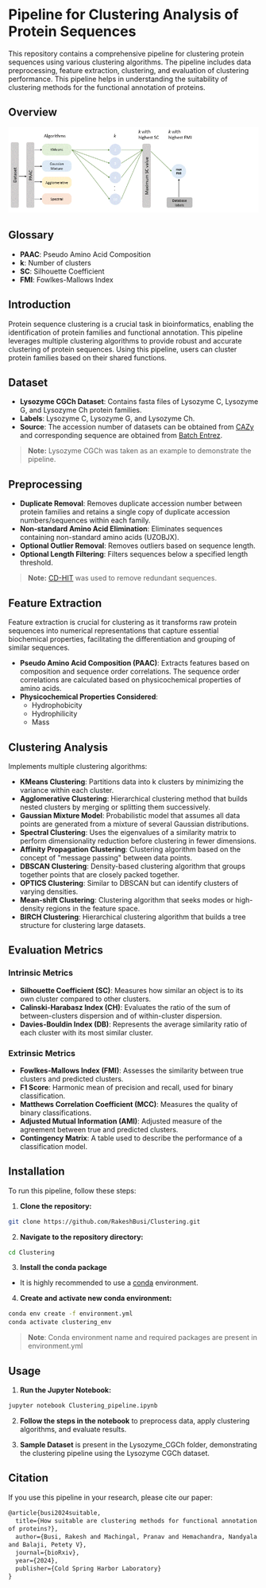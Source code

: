 # Pipeline for Clustering Analysis of Protein Sequences

This repository contains a comprehensive pipeline for clustering protein sequences using various clustering algorithms. The pipeline includes data preprocessing, feature extraction, clustering, and evaluation of clustering performance. This pipeline helps in understanding the suitability of clustering methods for the functional annotation of proteins.

## Overview
![Clustering pipeline demo](Images/Clustering_demo_trim.gif)


## Glossary
- **PAAC**: Pseudo Amino Acid Composition
- **k**: Number of clusters
- **SC**: Silhouette Coefficient
- **FMI**: Fowlkes-Mallows Index

## Introduction
Protein sequence clustering is a crucial task in bioinformatics, enabling the identification of protein families and functional annotation. This pipeline leverages multiple clustering algorithms to provide robust and accurate clustering of protein sequences. Using this pipeline, users can cluster protein families based on their shared functions.

## Dataset
- **Lysozyme CGCh Dataset**: Contains fasta files of Lysozyme C, Lysozyme G, and Lysozyme Ch protein families.
- **Labels**: Lysozyme C, Lysozyme G, and Lysozyme Ch.
- **Source**: The accession number of datasets can be obtained from [CAZy](https://www.cazy.org/Glycoside-Hydrolases.html) and corresponding sequence are obtained from [Batch Entrez](https://www.ncbi.nlm.nih.gov/sites/batchentrez).
> **Note:** Lysozyme CGCh was taken as an example to demonstrate the pipeline.

## Preprocessing
- **Duplicate Removal**: Removes duplicate accession number between protein families and retains a single copy of duplicate accession numbers/sequences within each family.
- **Non-standard Amino Acid Elimination**: Eliminates sequences containing non-standard amino acids (UZOBJX).
- **Optional Outlier Removal**: Removes outliers based on sequence length.
- **Optional Length Filtering**: Filters sequences below a specified length threshold.
> **Note:** [CD-HIT](https://www.bioinformatics.org/cd-hit/) was used to remove redundant sequences.

## Feature Extraction
Feature extraction is crucial for clustering as it transforms raw protein sequences into numerical representations that capture essential biochemical properties, facilitating the differentiation and grouping of similar sequences.
- **Pseudo Amino Acid Composition (PAAC)**: Extracts features based on composition and sequence order correlations. The sequence order correlations are calculated based on physicochemical properties of amino acids.
- **Physicochemical Properties Considered**:
    - Hydrophobicity
    - Hydrophilicity
    - Mass
## Clustering Analysis
Implements multiple clustering algorithms:
- **KMeans Clustering**: Partitions data into k clusters by minimizing the variance within each cluster.
- **Agglomerative Clustering**: Hierarchical clustering method that builds nested clusters by merging or splitting them successively.
- **Gaussian Mixture Model**: Probabilistic model that assumes all data points are generated from a mixture of several Gaussian distributions.
- **Spectral Clustering**: Uses the eigenvalues of a similarity matrix to perform dimensionality reduction before clustering in fewer dimensions.
- **Affinity Propagation Clustering**: Clustering algorithm based on the concept of "message passing" between data points.
- **DBSCAN Clustering**: Density-based clustering algorithm that groups together points that are closely packed together.
- **OPTICS Clustering**: Similar to DBSCAN but can identify clusters of varying densities.
- **Mean-shift Clustering**: Clustering algorithm that seeks modes or high-density regions in the feature space.
- **BIRCH Clustering**: Hierarchical clustering algorithm that builds a tree structure for clustering large datasets.


## Evaluation Metrics
### Intrinsic Metrics
- **Silhouette Coefficient (SC)**: Measures how similar an object is to its own cluster compared to other clusters.
- **Calinski-Harabasz Index (CH)**: Evaluates the ratio of the sum of between-clusters dispersion and of within-cluster dispersion.
- **Davies-Bouldin Index (DB)**: Represents the average similarity ratio of each cluster with its most similar cluster.

### Extrinsic Metrics
- **Fowlkes-Mallows Index (FMI)**: Assesses the similarity between true clusters and predicted clusters.
- **F1 Score**: Harmonic mean of precision and recall, used for binary classification.
- **Matthews Correlation Coefficient (MCC)**: Measures the quality of binary classifications.
- **Adjusted Mutual Information (AMI)**: Adjusted measure of the agreement between true and predicted clusters.
- **Contingency Matrix**: A table used to describe the performance of a classification model.

## Installation
To run this pipeline, follow these steps:

1. **Clone the repository:**
```bash
git clone https://github.com/RakeshBusi/Clustering.git
```
2. **Navigate to the repository directory:**
```bash
cd Clustering
```
3. **Install the conda package**
- It is highly recommended to use a [conda](https://www.anaconda.com/download/success) environment.
4. **Create and activate new conda environment:**
```bash
conda env create -f environment.yml
conda activate clustering_env
```
>**Note**: Conda environment name and required packages are present in environment.yml
## Usage

1. **Run the Jupyter Notebook:**
```bash
jupyter notebook Clustering_pipeline.ipynb
```
2. **Follow the steps in the notebook** to preprocess data, apply clustering algorithms, and evaluate results.

2. **Sample Dataset** is present in the Lysozyme_CGCh folder, demonstrating the clustering pipeline using the Lysozyme CGCh dataset.

## Citation
If you use this pipeline in your research, please cite our paper:

```
@article{busi2024suitable,
  title={How suitable are clustering methods for functional annotation of proteins?},
  author={Busi, Rakesh and Machingal, Pranav and Hemachandra, Nandyala and Balaji, Petety V},
  journal={bioRxiv},
  year={2024},
  publisher={Cold Spring Harbor Laboratory}
}
```
